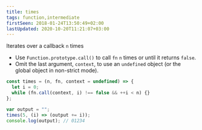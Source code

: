 ```yaml
---
title: times
tags: function,intermediate
firstSeen: 2018-01-24T13:50:49+02:00
lastUpdated: 2020-10-20T11:21:07+03:00
---
```


Iterates over a callback `n` times

- Use `Function.prototype.call()` to call `fn` `n` times or until it returns `false`.
- Omit the last argument, `context`, to use an `undefined` object (or the global object in non-strict mode).

```js
const times = (n, fn, context = undefined) => {
  let i = 0;
  while (fn.call(context, i) !== false && ++i < n) {}
};
```

```js
var output = "";
times(5, (i) => (output += i));
console.log(output); // 01234
```

